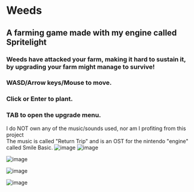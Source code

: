 # Weeds
## A farming game made with my engine called Spritelight <br>

### Weeds have attacked your farm, making it hard to sustain it, <br> by upgrading your farm might manage to survive!

### WASD/Arrow keys/Mouse to move. <br>
### Click or Enter to plant. <br>
### TAB to open the upgrade menu. <br>
I do NOT own any of the music/sounds used, nor am I profiting from this project <br> 
The music is called "Return Trip" and is an OST for the nintendo "engine" called Smile Basic.
![image](https://github.com/DissolveDZ/Weeds/assets/68782699/2b31e0fc-390e-4781-a5ad-ec983f2fc8e2)
![image](https://github.com/DissolveDZ/Weeds/assets/68782699/eef0bb43-5453-4de1-863c-d314b98947a2)

![image](https://github.com/DissolveDZ/Weeds/assets/68782699/dd31aa52-235e-4d5e-a9ab-c1e75f89407a)

![image](https://github.com/DissolveDZ/Weeds/assets/68782699/3e292e9d-0b70-4f72-9139-ee3dd26d901e)


![image](https://github.com/DissolveDZ/Weeds/assets/68782699/37148b4b-ecbc-448b-a552-edca0b9b2858)
